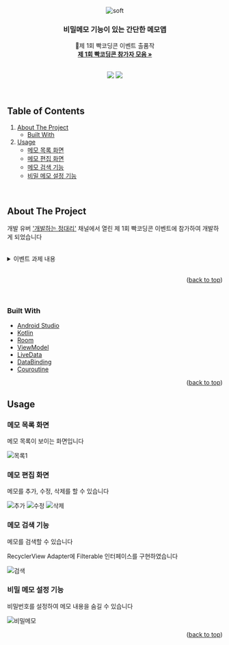 <div align="center">
  
![soft](https://capsule-render.vercel.app/api?type=soft&color=000000&text=%20빡메모&fontSize=40&animation=twinkling&fontColor=ffffff)

  <h3 align="center">비밀메모 기능이 있는 간단한 메모앱</h3>

  <p align="center">
    🎉제 1회 빡코딩콘 이벤트 출품작
    <br />
    <a href="https://spangle-wedelia-2dc.notion.site/1-90fa4be2b51a4dad8a37df72bfc466d4"><strong>제 1회 빡코딩콘 참가자 모음 »</strong></a>
    <br />
    <br />
  </p>

  <img src="https://img.shields.io/badge/Android-3DDC84?style=plastic-square&logo=Android&logoColor=white"/></a>
  <img src="https://img.shields.io/badge/Kotlin-7F52FF?style=plastic-square&logo=Kotlin&logoColor=white"/></a>
  
</div>
<br />


## Table of Contents

<ol>
  <li>
    <a href="#about-the-project">About The Project</a>
    <ul>
      <li><a href="#built-with">Built With</a></li>
    </ul>
  </li>
  <li><a href="#usage">Usage</a>
    <ul>
      <li><a href="#메모-목록-화면">메모 목록 화면</a></li>
      <li><a href="#메모-편집-화면">메모 편집 화면</a></li>
      <li><a href="#메모-검색-기능">메모 검색 기능</a></li>
      <li><a href="#비밀-메모-설정-기능">비밀 메모 설정 기능</a></li>
    </ul>
  </li>
</ol>
<br />

## About The Project
개발 유버 ['개발하는 정대리'](https://www.youtube.com/c/%EA%B0%9C%EB%B0%9C%ED%95%98%EB%8A%94%EC%A0%95%EB%8C%80%EB%A6%AC) 채널에서 열린 제 1회 빡코딩콘 이벤트에 참가하여 개발하게 되었습니다

</br>

<details>
  <summary>이벤트 과제 내용</summary>
  
    🎉 제 1회 빡코딩콘 이벤트 시작합니다!!
  
    ## 과제 ## 

    주제: 메모서비스 만들기 (앱,웹 상관없음)

    👩🏼‍💻화면구성:
    - 메모 목록화면
    - 메모 상세화면
    - 메모 편집, 작성 화면 

    ⭐️기능:
    - 사용자는 작성한 메모 목록을 볼 수 있어야함 
    - 메모 목록에 노출되는 메모는 작성된 메모문장 한줄만 노출된다.
    - 메모 작성 페이지에서 메모 작성이 가능하다.
    - 메모를 작성할때 작성된 메모의 글자수가 노출된다.
    - 사용자는 메모를 검색할 수 있어야 한다.
    - 사용자는 메모를 편집할 수 있어야 한다.
    - 사용자는 메모를 삭제할 수 있어야 한다.
    - 작성된 메모는 비밀메모로 변경이 가능하다.

    🔐비밀메모: 
    - 메모목록에 메모 문장이 노출되지 않는다.
    - 메모 목록 화면에는 “비밀메모 입니다” 혹은 잠금 표시로 노출된다.
    - 메모 목록에서 상세보기클릭시 비밀메모인 경우 암호를 입력해야 메모 상세 화면으로 이동이 가능하다.
    - 일반메모는 메모 상세화면에서 비밀메모로 변환이 가능하다.
    - 일반메모에서 비밀메모로 설정시 비밀번호 입력창이 뜨고 비밀번호를 입력하면 비밀메모로 바뀐다.

    - 위 요건들 포함 추가 기능 및 화면 자유롭게 추가가능


    💬기획의도:
    빡빡이 여러분들과 저의 동기부여와 성장을 위해 그리고 최근 채용시 과제전형이 많아 진 것을 보고 이와 같이 빡코딩콘을 기획하게 되었습니다.

    저도 이벤트에 함께할 예정입니다! 

    4일동안 같이 한번 열심히 달려봅시다! 

    많은 참여 부탁드립니다! 빡코디이이이이잉!🔥👨‍💻
</details>

</br>

<p align="right">(<a href="#top">back to top</a>)</p>
<br />

### Built With

* [Android Studio](https://developer.android.com/)
* [Kotlin](https://kotlinlang.org/)
* [Room](https://developer.android.com/training/data-storage/room?)
* [ViewModel](https://developer.android.com/reference/android/arch/lifecycle/ViewModel)
* [LiveData](https://developer.android.com/topic/libraries/architecture/livedata)
* [DataBinding](https://developer.android.com/topic/libraries/data-binding)
* [Couroutine](https://developer.android.com/kotlin/coroutines?)

<p align="right">(<a href="#top">back to top</a>)</p>

## Usage

### 메모 목록 화면
메모 목록이 보이는 화면입니다

![목록1](https://user-images.githubusercontent.com/63830874/166262649-ee856c29-435e-42e0-ac03-b4207a95f204.gif)

### 메모 편집 화면
메모를 추가, 수정, 삭제를 할 수 있습니다

![추가](https://user-images.githubusercontent.com/63830874/166263025-8cbc0594-331d-4d03-bc7a-1a02a8b52993.gif)
![수정](https://user-images.githubusercontent.com/63830874/166263029-7047376c-30f8-4ece-931a-6d1a5e1b6941.gif)
![삭제](https://user-images.githubusercontent.com/63830874/166263031-3e35fdc8-4892-4bc8-919b-f430775c536f.gif)

### 메모 검색 기능
메모를 검색할 수 있습니다

RecyclerView Adapter에 Filterable 인터페이스를 구현하였습니다

![검색](https://user-images.githubusercontent.com/63830874/166263033-b7c4228c-acc6-4056-aae4-3fa9a520897f.gif)

### 비밀 메모 설정 기능

비밀번호를 설정하여 메모 내용을 숨길 수 있습니다

![비밀메모](https://user-images.githubusercontent.com/63830874/166263035-52294cac-3efa-4c76-aaa2-8a0af570851c.gif)

<p align="right">(<a href="#top">back to top</a>)</p>
